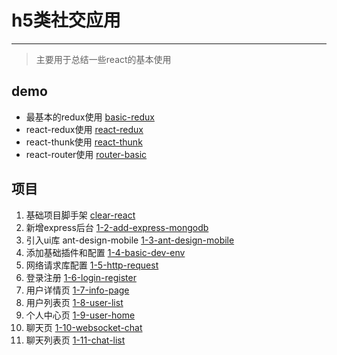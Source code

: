 # h5类社交应用
---
> 主要用于总结一些react的基本使用

## demo
* 最基本的redux使用 [basic-redux](https://github.com/JanYLee/recruit-app/tree/demo/basic-redux)
* react-redux使用 [react-redux](https://github.com/JanYLee/recruit-app/tree/demo/react-redux)
* react-thunk使用 [react-thunk](https://github.com/JanYLee/recruit-app/tree/demo/react-thunk)
* react-router使用 [router-basic](https://github.com/JanYLee/recruit-app/tree/demo/router-basic)

## 项目
1. 基础项目脚手架 [clear-react](https://github.com/JanYLee/recruit-app/tree/basic/clear-react)
2. 新增express后台 [1-2-add-express-mongodb](https://github.com/JanYLee/recruit-app/tree/add/1-2-add-express-mongodb)
3. 引入ui库 ant-design-mobile [1-3-ant-design-mobile](https://github.com/JanYLee/recruit-app/tree/add/1-3-ant-design-mobile)
4. 添加基础插件和配置 [1-4-basic-dev-env](https://github.com/JanYLee/recruit-app/tree/add/1-4-basic-dev-env)
5. 网络请求库配置 [1-5-http-request](https://github.com/JanYLee/recruit-app/tree/add/1-5-http-request)
6. 登录注册 [1-6-login-register](https://github.com/JanYLee/recruit-app/tree/add/1-6-login-register)
7. 用户详情页 [1-7-info-page](https://github.com/JanYLee/recruit-app/tree/add/1-7-info-page)
8. 用户列表页 [1-8-user-list](https://github.com/JanYLee/recruit-app/tree/add/1-8-user-list)
9. 个人中心页 [1-9-user-home](https://github.com/JanYLee/recruit-app/tree/add/1-9-user-home)
10. 聊天页 [1-10-websocket-chat](https://github.com/JanYLee/recruit-app/tree/add/1-10-websocket-chat)
11. 聊天列表页 [1-11-chat-list](https://github.com/JanYLee/recruit-app/tree/add/1-11-chat-list)
